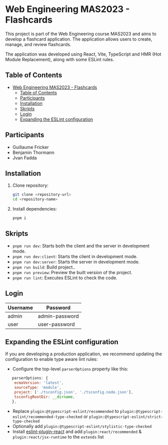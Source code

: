 # Web Engineering MAS2023 - Flashcards

This project is part of the Web Engineering course MAS2023 and aims to develop a flashcard application. The application allows users to create, manage, and review flashcards.

The application was developed using React, Vite, TypeScript and HMR (Hot Module Replacement), along with some ESLint rules.

## Table of Contents

- [Web Engineering MAS2023 - Flashcards](#web-engineering-mas2023---flashcards)
  - [Table of Contents](#table-of-contents)
  - [Participants](#participants)
  - [Installation](#installation)
  - [Skripts](#skripts)
  - [Login](#login)
  - [Expanding the ESLint configuration](#expanding-the-eslint-configuration)

## Participants

- Guillaume Fricker
- Benjamin Thormann
- Jvan Fadda

## Installation

1. Clone repository:

    ```sh
    git clone <repository-url>
    cd <repository-name>
    ```

2. Install dependencies:

   ```sh
   pnpm i
   ```

## Skripts

- `pnpm run dev`: Starts both the client and the server in development mode.
- `pnpm run dev:client`: Starts the client in development mode.
- `pnpm run dev:server`: Starts the server in development mode.
- `pnpm run build`: Build project..
- `pnpm run preview`: Preview the built version of the project.
- `pnpm run lint`: Executes ESLint to check the code.

## Login

| Username | Password       |
|----------|----------------|
| admin    | admin-password |
| user     | user-password  |

## Expanding the ESLint configuration

If you are developing a production application, we recommend updating the configuration to enable type aware lint rules:

- Configure the top-level `parserOptions` property like this:

```js
   parserOptions: {
    ecmaVersion: 'latest',
    sourceType: 'module',
    project: ['./tsconfig.json', './tsconfig.node.json'],
    tsconfigRootDir: __dirname,
   },
```

- Replace `plugin:@typescript-eslint/recommended` to `plugin:@typescript-eslint/recommended-type-checked` or `plugin:@typescript-eslint/strict-type-checked`
- Optionally add `plugin:@typescript-eslint/stylistic-type-checked`
- Install [eslint-plugin-react](https://github.com/jsx-eslint/eslint-plugin-react) and add `plugin:react/recommended` & `plugin:react/jsx-runtime` to the `extends` list
